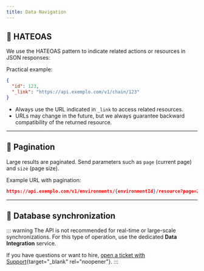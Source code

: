 ```yaml
---
title: Data Navigation
---
```


## 🔗 HATEOAS

We use the HATEOAS pattern to indicate related actions or resources in JSON responses:

Practical example:

```json
{
  "id": 123,
  "_link": "https://api.exemplo.com/v1/chain/123"
}
```

- Always use the URL indicated in `_link` to access related resources.
- URLs may change in the future, but we always guarantee backward compatibility of the returned resource.

---

## 📑 Pagination

Large results are paginated. Send parameters such as `page` (current page) and `size` (page size).

Example URL with pagination:

```json
https://api.exemplo.com/v1/environments/{environmentId}/resource?page=2&size=20
```

---

## 🔄 Database synchronization

::: warning
The API is not recommended for real-time or large-scale synchronizations. For this type of
operation, use the dedicated **Data Integration** service.

If you have questions or want to hire, [open a ticket with Support](https://help.exemplo.com/support/requests/new){target="_blank" rel="noopener"}.
:::
